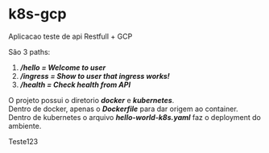 # k8s-gcp
Aplicacao teste de api Restfull + GCP

São 3 paths:
1. **_/hello = Welcome to user_**
2. **_/ingress = Show to user that ingress works!_**
3. **_/health = Check health from API_**  

O projeto possui o diretorio **_docker_** e **_kubernetes_**.  
Dentro de docker, apenas o **_Dockerfile_** para dar origem ao container.  
Dentro de kubernetes o arquivo **_hello-world-k8s.yaml_** faz o deployment do ambiente.

Teste123
